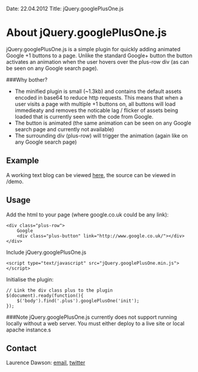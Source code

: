 Date: 22.04.2012
Title: jQuery.googlePlusOne.js

# About jQuery.googlePlusOne.js

jQuery.googlePlusOne.js is a simple plugin for quickly adding animated Google +1 buttons to a page. Unlike the standard Google+ button the button activates an animation when the user hovers over the plus-row div (as can be seen on any Google search page).

###Why bother?

- The minified plugin is small (~1.3kb) and contains the default assets encoded in base64 to reduce http requests. This means that when a user visits a page with multiple +1 buttons on, all buttons will load immedieaty and removes the noticable lag / flicker of assets being loaded that is currently seen with the code from Google.
- The button is animated (the same animation can be seen on any Google search page and currently not available)
- The surrounding div (plus-row) will trigger the animation (again like on any Google search page)


## Example

A working text blog can be viewed [here](http://laurencedawson.github.com/jQuery.googlePlusOne.js/), the source can be viewed in /demo.

## Usage

Add the html to your page (where google.co.uk could be any link):

    <div class="plus-row">
        Google
        <div class="plus-button" link="http://www.google.co.uk/"></div>
    </div>

Include jQuery.googlePlusOne.js

	<script type="text/javascript" src="jQuery.googlePlusOne.min.js"></script>

Initialise the plugin:

    // Link the div class plus to the plugin
	$(document).ready(function(){
    	$('body').find('.plus').googlePlusOne('init');
    });

###Note
jQuery.googlePlusOne.js currently does not support running locally without a web server. You must either deploy to a live site or local apache instance.s

## Contact

Laurence Dawson: [email](mailto:contact@laurencedawson.com), [twitter](http://twitter.com/#!/loljdawson)
